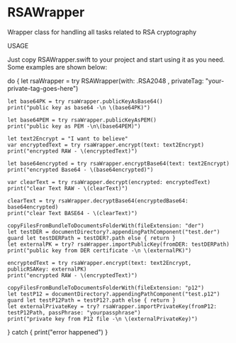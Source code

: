 # RSAWrapper
Wrapper class for handling all tasks related to RSA cryptography

USAGE

Just copy RSAWrapper.swift to your project and start using it as you need. Some examples are shown below:

do {
	let rsaWrapper = try RSAWrapper(with: .RSA2048 , privateTag: "your-private-tag-goes-here")

	let base64PK = try rsaWrapper.publicKeyAsBase64()
	print("public key as base64 -\n \(base64PK)")

	let base64PEM = try rsaWrapper.publicKeyAsPEM()
	print("public key as PEM -\n\(base64PEM)")

	let text2Encrypt = "I want to believe"
	var encryptedText = try rsaWrapper.encrypt(text: text2Encrypt)
	print("encrypted RAW - \(encryptedText)")

	let base64encrypted = try rsaWrapper.encryptBase64(text: text2Encrypt)
	print("encrypted Base64 - \(base64encrypted)")

	var clearText = try rsaWrapper.decrypt(encrypted: encryptedText)
	print("clear Text RAW - \(clearText)")

	clearText = try rsaWrapper.decryptBase64(encryptedBase64: base64encrypted)
	print("clear Text BASE64 - \(clearText)")

	copyFilesFromBundleToDocumentsFolderWith(fileExtension: "der")
	let testDER = documentDirectory?.appendingPathComponent("test.der")
	guard let testDERPath = testDER?.path else { return }
	let externalPK = try? rsaWrapper.importPublicKey(fromDER: testDERPath)
	print("public key from DER certificate -\n \(externalPK)")

	encryptedText = try rsaWrapper.encrypt(text: text2Encrypt, publicRSAKey: externalPK)
	print("encrypted RAW - \(encryptedText)")

	copyFilesFromBundleToDocumentsFolderWith(fileExtension: "p12")
	let testP12 = documentDirectory?.appendingPathComponent("test.p12")
	guard let testP12Path = testP12?.path else { return }
	let externalPrivateKey = try? rsaWrapper.importPrivateKey(fromP12: testP12Path, passPhrase: "yourpassphrase")
	print("private key from P12 file -\n \(externalPrivateKey)")

} catch {
	print("error happened")
}
